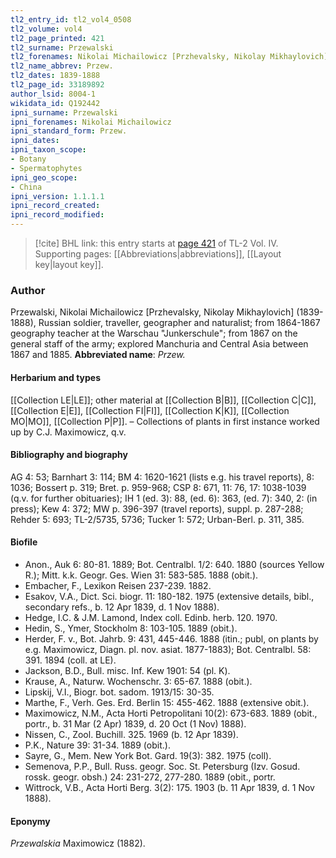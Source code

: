 ```yaml
---
tl2_entry_id: tl2_vol4_0508
tl2_volume: vol4
tl2_page_printed: 421
tl2_surname: Przewalski
tl2_forenames: Nikolai Michailowicz [Przhevalsky, Nikolay Mikhaylovich]
tl2_name_abbrev: Przew.
tl2_dates: 1839-1888
tl2_page_id: 33189892
author_lsid: 8004-1
wikidata_id: Q192442
ipni_surname: Przewalski
ipni_forenames: Nikolai Michailowicz
ipni_standard_form: Przew.
ipni_dates: 
ipni_taxon_scope: 
- Botany
- Spermatophytes
ipni_geo_scope: 
- China
ipni_version: 1.1.1.1
ipni_record_created: 
ipni_record_modified:
---
```



> [!cite] BHL link: this entry starts at [page 421](https://www.biodiversitylibrary.org/page/33189892) of TL-2 Vol. IV.
> Supporting pages: [[Abbreviations|abbreviations]], [[Layout key|layout key]].

### Author

Przewalski, Nikolai Michailowicz \[Przhevalsky, Nikolay Mikhaylovich\] (1839-1888), Russian soldier, traveller, geographer and naturalist; from 1864-1867 geography teacher at the Warschau "Junkerschule"; from 1867 on the general staff of the army; explored Manchuria and Central Asia between 1867 and 1885. 
**Abbreviated name**: *Przew.*

#### Herbarium and types

[[Collection LE|LE]]; other material at [[Collection B|B]], [[Collection C|C]], [[Collection E|E]], [[Collection FI|FI]], [[Collection K|K]], [[Collection MO|MO]], [[Collection P|P]]. – Collections of plants in first instance worked up by C.J. Maximowicz, q.v.

#### Bibliography and biography

AG 4: 53; Barnhart 3: 114; BM 4: 1620-1621 (lists e.g. his travel reports), 8: 1036; Bossert p. 319; Bret. p. 959-968; CSP 8: 671, 11: 76, 17: 1038-1039 (q.v. for further obituaries); IH 1 (ed. 3): 88, (ed. 6): 363, (ed. 7): 340, 2: (in press); Kew 4: 372; MW p. 396-397 (travel reports), suppl. p. 287-288; Rehder 5: 693; TL-2/5735, 5736; Tucker 1: 572; Urban-Berl. p. 311, 385.

#### Biofile

- Anon., Auk 6: 80-81. 1889; Bot. Centralbl. 1/2: 640. 1880 (sources Yellow R.); Mitt. k.k. Geogr. Ges. Wien 31: 583-585. 1888 (obit.).
- Embacher, F., Lexikon Reisen 237-239. 1882.
- Esakov, V.A., Dict. Sci. biogr. 11: 180-182. 1975 (extensive details, bibl., secondary refs., b. 12 Apr 1839, d. 1 Nov 1888).
- Hedge, I.C. & J.M. Lamond, Index coll. Edinb. herb. 120. 1970.
- Hedin, S., Ymer, Stockholm 8: 103-105. 1889 (obit.).
- Herder, F. v., Bot. Jahrb. 9: 431, 445-446. 1888 (itin.; publ, on plants by e.g. Maximowicz, Diagn. pl. nov. asiat. 1877-1883); Bot. Centralbl. 58: 391. 1894 (coll. at LE).
- Jackson, B.D., Bull. misc. Inf. Kew 1901: 54 (pl. K).
- Krause, A., Naturw. Wochenschr. 3: 65-67. 1888 (obit.).
- Lipskij, V.I., Biogr. bot. sadom. 1913/15: 30-35.
- Marthe, F., Verh. Ges. Erd. Berlin 15: 455-462. 1888 (extensive obit.).
- Maximowicz, N.M., Acta Horti Petropolitani 10(2): 673-683. 1889 (obit., portr., b. 31 Mar (2 Apr) 1839, d. 20 Oct (1 Nov) 1888).
- Nissen, C., Zool. Buchill. 325. 1969 (b. 12 Apr 1839).
- P.K., Nature 39: 31-34. 1889 (obit.).
- Sayre, G., Mem. New York Bot. Gard. 19(3): 382. 1975 (coll).
- Semenova, P.P., Bull. Russ. geogr. Soc. St. Petersburg (Izv. Gosud. rossk. geogr. obsh.) 24: 231-272, 277-280. 1889 (obit., portr.
- Wittrock, V.B., Acta Horti Berg. 3(2): 175. 1903 (b. 11 Apr 1839, d. 1 Nov 1888).

#### Eponymy

*Przewalskia* Maximowicz (1882).

